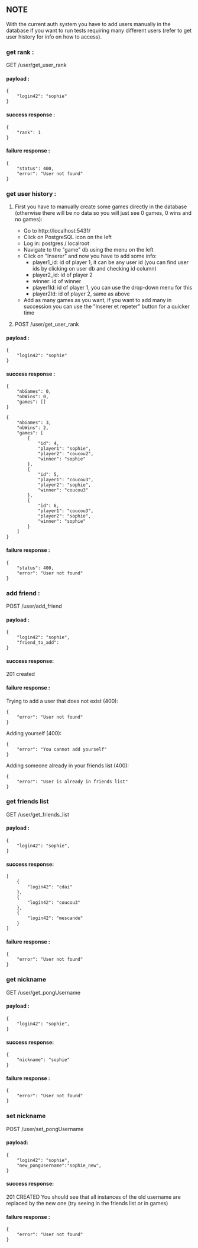 ## NOTE

With the current auth system you have to add users manually in the database if you want to run tests requiring many different users (refer to get user history for info on how to access).

### get rank :

GET /user/get_user_rank

#### payload :

```
{
	"login42": "sophie"
}
```

#### success response :

```
{
    "rank": 1
}
```

#### failure response :

```
{
    "status": 400,
    "error": "User not found"
}
```

### get user history :

1. First you have to manually create some games directly in the database (otherwise there will be no data so you will just see 0 games, 0 wins and no games):

   - Go to http://localhost:5431/
   - Click on PostgreSQL icon on the left
   - Log in: postgres / localroot
   - Navigate to the "game" db using the menu on the left
   - Click on "Inserer" and now you have to add some info:
     - player1_id: id of player 1, it can be any user id (you can find user ids by clicking on user db and checking id column)
     - player2_id: id of player 2
     - winner: id of winner
     - player1Id: id of player 1, you can use the drop-down menu for this
     - player2Id: id of player 2, same as above
   - Add as many games as you want, if you want to add many in succession you can use the "Inserer et repeter" button for a quicker time

2. POST /user/get_user_rank

#### payload :

```
{
	"login42": "sophie"
}
```

#### success response :

```
{
    "nbGames": 0,
    "nbWins": 0,
    "games": []
}
```

```
{
    "nbGames": 3,
    "nbWins": 2,
    "games": [
        {
            "id": 4,
            "player1": "sophie",
            "player2": "coucou2",
            "winner": "sophie"
        },
        {
            "id": 5,
            "player1": "coucou3",
            "player2": "sophie",
            "winner": "coucou3"
        },
        {
            "id": 6,
            "player1": "coucou3",
            "player2": "sophie",
            "winner": "sophie"
        }
    ]
}
```

#### failure response :

```
{
    "status": 400,
    "error": "User not found"
}
```

### add friend :

POST /user/add_friend

#### payload :

```
{
	"login42": "sophie",
    "friend_to_add":
}
```

#### success response:

201 created

#### failure response :

Trying to add a user that does not exist (400):

```
{
    "error": "User not found"
}
```

Adding yourself (400):

```
{
    "error": "You cannot add yourself"
}
```

Adding someone already in your friends list (400):

```
{
    "error": "User is already in friends list"
}
```

### get friends list

GET /user/get_friends_list

#### payload :

```
{
	"login42": "sophie",
}
```

#### success response:

```
[
    {
        "login42": "cdai"
    },
    {
        "login42": "coucou3"
    },
    {
        "login42": "mescande"
    }
]
```

#### failure response :

```
{
    "error": "User not found"
}
```

### get nickname

GET /user/get_pongUsername

#### payload :

```
{
	"login42": "sophie",
}
```

#### success response:

```
{
    "nickname": "sophie"
}
```

#### failure response :

```
{
    "error": "User not found"
}
```

### set nickname

POST /user/set_pongUsername

#### payload:

```
{
	"login42": "sophie",
    "new_pongUsername":"sophie_new",
}
```

#### success response:

201 CREATED
You should see that all instances of the old username are replaced by the new one (try seeing in the friends list or in games)

#### failure response :

```
{
    "error": "User not found"
}
```
